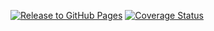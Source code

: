 [![Release to GitHub Pages](https://github.com/teamchong/frontend-test/actions/workflows/CICD.yml/badge.svg?branch=main)](https://github.com/teamchong/frontend-test/actions/workflows/CICD.yml)
[![Coverage Status](https://coveralls.io/repos/github/teamchong/frontend-test/badge.svg?branch=main)](https://coveralls.io/github/teamchong/frontend-test?branch=main)
